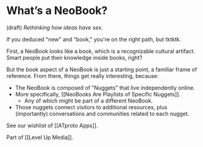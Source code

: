 # What’s a NeoBook?
(draft) 
*Rethinking how ideas have sex.* 

If you deduced "new" and "book," you're on the right path, but tktktk.

First, a NeoBook looks like a book, which is a recognizable cultural artifact. Smart people put their knowledge inside books, right? 

But the book aspect of a NeoBook is just a starting point, a familiar frame of reference. From there, things get really interesting, because:

- The NeoBook is composed of "Nuggets" that live independently online. 
- More specifically, [[NeoBooks Are Playlists of Specific Nuggets]].
	- Any of which might be part of a different NeoBook.
- Those nuggets connect visitors to additional resources, plus (importantly) conversations and communities related to each nugget. 

See our wishlist of [[ATproto Apps]]. 

Part of [[Level Up Media]]. 